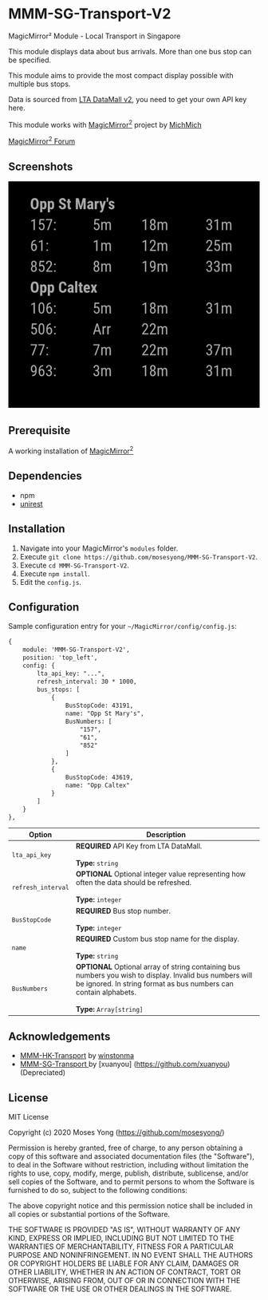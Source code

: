 
# MMM-SG-Transport-V2
MagicMirror² Module - Local Transport in Singapore

This module displays data about bus arrivals. More than one bus stop can be specified.

This module aims to provide the most compact display possible with multiple bus stops.

Data is sourced from [LTA DataMall v2](https://www.mytransport.sg/content/mytransport/home/dataMall.html), you need to get your own API key here.

This module works with [MagicMirror<sup>2</sup>](https://github.com/MichMich/MagicMirror) project by [MichMich](https://github.com/MichMich/)

[MagicMirror<sup>2</sup> Forum](http://forum.magicmirror.builders/)

## Screenshots

![Screenshot](screenshots/screenshot.png)

## Prerequisite
A working installation of [MagicMirror<sup>2</sup>](https://github.com/MichMich/MagicMirror)
 
## Dependencies
  * npm
  * [unirest](https://www.npmjs.com/package/unirest)

## Installation
1. Navigate into your MagicMirror's `modules` folder.
2. Execute `git clone https://github.com/mosesyong/MMM-SG-Transport-V2`.
3. Execute `cd MMM-SG-Transport-V2`.
4. Execute `npm install`.
5. Edit the `config.js`.

## Configuration
Sample configuration entry for your `~/MagicMirror/config/config.js`:

    {
        module: 'MMM-SG-Transport-V2',
        position: 'top_left',
        config: {
            lta_api_key: "...",
            refresh_interval: 30 * 1000,
            bus_stops: [
                {
                    BusStopCode: 43191,
                    name: "Opp St Mary's",
                    BusNumbers: [
                        "157",
                        "61",
                        "852"
                    ]
                },
                {
                    BusStopCode: 43619,
                    name: "Opp Caltex"
                }
            ]
        }
    },
<table>
  <thead>
    <tr>
      <th>Option</th>
      <th>Description</th>
    </tr>
  </thead>
  <tbody>
    <tr>
      <td><code>lta_api_key</code></td>
      <td><strong>REQUIRED</strong> API Key from LTA DataMall.<br><br><strong>Type:</strong> <code>string</code></td>
      <tr>
      <td><code>refresh_interval</code></td>
      <td><strong>OPTIONAL</strong>  Optional integer value representing how often the data should be refreshed.<br><br><strong>Type:</strong> <code>integer</code></td>
      </tr>
      </tr>
      <td><code>BusStopCode </code></td>
      <td><strong>REQUIRED</strong> Bus stop number.<br><br><strong>Type:</strong> <code>integer</code></td>
      </tr>
      <tr>
      <td><code>name </code></td>
      <td><strong>REQUIRED</strong> Custom bus stop name for the display.<br><br><strong>Type:</strong> <code>string</code></td>
      </tr>
      <tr>
      <td><code>BusNumbers </code></td>
      <td><strong>OPTIONAL</strong>  Optional array of string containing bus numbers you wish to display. Invalid bus numbers will be ignored. In string format as bus numbers can contain alphabets.
<br><br><strong>Type:</strong> <code>Array[string]</code></td>
      </tr>
  </tbody>
</table>


## Acknowledgements
- [MMM-HK-Transport](https://github.com/winstonma/MMM-HK-Transport) by [winstonma](https://github.com/winstonma)
- [MMM-SG-Transport ](https://github.com/xuanyou/MMM-SG-Transport) by [xuanyou] (https://github.com/xuanyou) (Depreciated)


## License
MIT License

Copyright (c) 2020 Moses Yong (https://github.com/mosesyong/)

Permission is hereby granted, free of charge, to any person obtaining a copy
of this software and associated documentation files (the "Software"), to deal
in the Software without restriction, including without limitation the rights
to use, copy, modify, merge, publish, distribute, sublicense, and/or sell
copies of the Software, and to permit persons to whom the Software is
furnished to do so, subject to the following conditions:

The above copyright notice and this permission notice shall be included in all
copies or substantial portions of the Software.

THE SOFTWARE IS PROVIDED "AS IS", WITHOUT WARRANTY OF ANY KIND, EXPRESS OR
IMPLIED, INCLUDING BUT NOT LIMITED TO THE WARRANTIES OF MERCHANTABILITY,
FITNESS FOR A PARTICULAR PURPOSE AND NONINFRINGEMENT. IN NO EVENT SHALL THE
AUTHORS OR COPYRIGHT HOLDERS BE LIABLE FOR ANY CLAIM, DAMAGES OR OTHER
LIABILITY, WHETHER IN AN ACTION OF CONTRACT, TORT OR OTHERWISE, ARISING FROM,
OUT OF OR IN CONNECTION WITH THE SOFTWARE OR THE USE OR OTHER DEALINGS IN THE
SOFTWARE.
